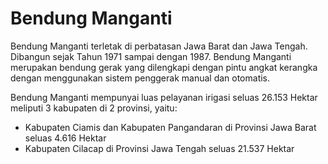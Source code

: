 # Bendung Manganti

Bendung Manganti terletak di perbatasan Jawa Barat dan Jawa Tengah. Dibangun sejak Tahun 1971 sampai dengan 1987. Bendung Manganti merupakan bendung gerak yang dilengkapi dengan pintu angkat kerangka dengan menggunakan sistem penggerak manual dan otomatis. 

Bendung Manganti mempunyai luas pelayanan irigasi seluas 26.153 Hektar meliputi 3 kabupaten di 2 provinsi, yaitu:
- Kabupaten Ciamis dan Kabupaten Pangandaran di Provinsi Jawa Barat seluas 4.616 Hektar
- Kabupaten Cilacap di Provinsi Jawa Tengah seluas 21.537 Hektar
